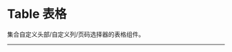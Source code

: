 # Table 表格

集合自定义头部/自定义列/页码选择器的表格组件。

---

<script>
  export default {
    data() {
      return {
        tableData: [
          { param: 'data', desc: '表格显示的数据', type: 'Array', optionValue: '', defaultValue: '' },
          { param: 'columns', desc: '表格头配置，具体见下表', type: 'Array', optionValue: '', defaultValue: '' },
          { param: 'height', desc: '表格的高度，默认为自动高度', type: 'String/Number', optionValue: '', defaultValue: '' },
          { param: 'stripe', desc: '表格是否为斑马纹', type: 'Boolean', optionValue: '', defaultValue: 'false' },
          { param: 'border', desc: '表格是否带有纵向边框', type: 'Boolean', optionValue: '', defaultValue: 'false' },
          { param: 'loading', desc: '表格是否在更新数据', type: 'Boolean', optionValue: '', defaultValue: 'false' },
          { param: 'show-index', desc: '表格是否有序号', type: 'Boolean', optionValue: '', defaultValue: 'false' },
          { param: 'show-selection', desc: '表格是否有多选', type: 'Boolean', optionValue: '', defaultValue: 'false' },
          { param: 'cell-class-name', desc: '单元格的 className 的回调方法，也可以使用字符串为所有单元格设置一个固定的 className。', type: 'Function({row, column, rowIndex, columnIndex})/String', optionValue: '', defaultValue: '' },
          { param: 'cell-style', desc: '单元格的 style 的回调方法，也可以使用一个固定的 Object 为所有单元格设置一样的 Style。', type: 'Function({row, column, rowIndex, columnIndex})/Object', optionValue: '', defaultValue: '' },
          { param: 'header-row-class-name', desc: '表头行的 className 的回调方法，也可以使用字符串为所有表头行设置一个固定的 className。', type: 'Function({row, rowIndex})/String', optionValue: '', defaultValue: '' },
          { param: 'header-row-style', desc: '表头行的 style 的回调方法，也可以使用一个固定的 Object 为所有表头行设置一样的 Style。', type: 'Function({row, rowIndex})/Object', optionValue: '', defaultValue: '' },
          { param: 'header-cell-class-name', desc: '表头单元格的 className 的回调方法，也可以使用字符串为所有表头单元格设置一个固定的 className。', type: 'Function({row, column, rowIndex, columnIndex})/String', optionValue: '', defaultValue: '' },
          { param: 'header-cell-style', desc: '表头单元格的 style 的回调方法，也可以使用一个固定的 Object 为所有表头单元格设置一样的 Style。', type: 'Function({row, column, rowIndex, columnIndex})/Object', optionValue: '', defaultValue: '' },
          { param: 'row-key', desc: '行数据的 Key，用来优化 Table 的渲染；在使用 reserve-selection 功能与显示树形数据时，该属性是必填的。类型为 String 时，支持多层访问：user.info.id，但不支持 user.info[0].id，此种情况请使用 Function。', type: 'Function(row)/String', optionValue: '', defaultValue: '' },
          { param: 'tree-props', desc: '渲染嵌套数据的配置选项', type: 'Object', optionValue: '', defaultValue: "{ hasChildren: 'hasChildren', children: 'children' }" },
          { param: 'default-expand-all', desc: '是否默认展开所有行，当 Table 包含展开行存在或者为树形表格时有效', type: 'Boolean', optionValue: '', defaultValue: 'false' },
          { param: 'default-theme-color', desc: '表格头默认颜色', type: 'String', optionValue: '', defaultValue: 'rgb(246, 249, 255)' },
          { param: 'active-theme-color', desc: '表格头点击触发后颜色', type: 'String', optionValue: '', defaultValue: 'rgb(232, 241, 254)' },
          { param: 'pagination', desc: '页码选择器配置，具体见下表', type: 'Object', optionValue: '', defaultValue: '' },
          { param: 'formatter', desc: '用来格式化内容', type: 'Function(row, column, cellValue, index)', optionValue: '', defaultValue: '' },
        ],
        columnsData: [
          { param: 'key', desc: '对应列内容的字段名', type: 'String', optionValue: '', defaultValue: '' },
          { param: 'label', desc: '显示的标题', type: 'String', optionValue: '', defaultValue: '' },
          { param: 'width', desc: '显示的宽度', type: 'String', optionValue: '', defaultValue: '' },
          { param: 'sortable', desc: '对应列是否可以排序', type: 'Boolean', optionValue: '', defaultValue: 'false' },
          { param: 'slot', desc: '自定义列名', type: 'String', optionValue: '', defaultValue: '' }
        ],
        paginationData: [
          { param: 'page', desc: '当前页数', type: 'Number', optionValue: '', defaultValue: '' },
          { param: 'limit', desc: '每页显示条目个数', type: 'Number', optionValue: '', defaultValue: '' },
          { param: 'count', desc: '总条目数', type: 'Number', optionValue: '', defaultValue: '' },
          { param: 'pagerCount', desc: '页码按钮的数量，当总页数超过该值时会折叠', type: 'Number', optionValue: '', defaultValue: '7' },
          { param: 'pageSizes', desc: '每页显示个数选择器的选项设置', type: 'Number[]', optionValue: '', defaultValue: '[10, 20, 30, 40, 50, 100]' },
          { param: 'layout', desc: '组件布局，子组件名用逗号分隔', type: 'String', optionValue: 'sizes, prev, pager, next, jumper, ->, total, slot', defaultValue: 'prev, pager, next, jumper, ->, total' },
        ]
      }
    }
  }
</script>

